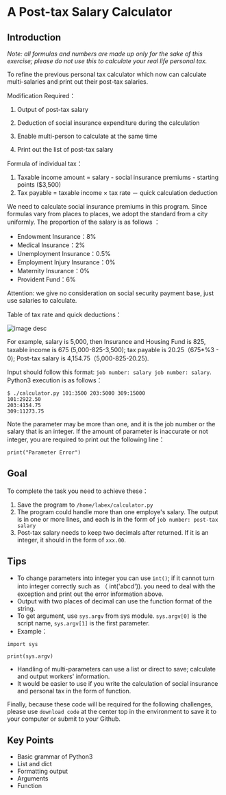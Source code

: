 # A Post-tax Salary Calculator

## Introduction

*Note: all formulas and numbers are made up only for the sake of this exercise; please do not use this to calculate your real life personal tax.*

To refine the previous personal tax calculator which now can calculate multi-salaries and print out their post-tax salaries.

Modification Required：

1. Output of post-tax salary

2. Deduction of social insurance expenditure during the calculation
3. Enable multi-person to calculate at the same time
4. Print out the list of post-tax salary

Formula of individual tax：

1. Taxable income amount = salary - social insurance premiums - starting points ($3,500)
2. Tax payable = taxable income × tax rate － quick calculation deduction

We need to calculate social insurance premiums in this program. Since formulas vary from places to places, we adopt the standard from a city uniformly. The proportion of the salary is as follows ：

* Endowment Insurance：8%
* Medical Insurance：2%
* Unemployment Insurance：0.5%
* Employment Injury Insurance：0%
* Maternity Insurance：0%
* Provident Fund：6%

Attention: we give no consideration on social security payment base, just use salaries to calculate.

Table of tax rate and quick deductions：

![image desc](https://labex.io/upload/N/C/K/0VMtm37ys77y.png)

For example, salary is 5,000, then Insurance and Housing Fund is 825, taxable income is 675 (5,000-825-3,500); tax payable is 20.25（675*%3 - 0); Post-tax salary is 4,154.75（5,000-825-20.25). 

Input should follow this format: `job number: salary job number: salary`. Python3 execution is as follows：

```
$ ./calculator.py 101:3500 203:5000 309:15000
101:2922.50
203:4154.75
309:11273.75
```

Note the parameter may be more than one, and it is the job number or the salary that is an integer. If the amount of parameter is inaccurate or not integer, you are required to print out the following line：

```
print("Parameter Error")
```

## Goal

To complete the task you need to achieve these：

1. Save the program to `/home/labex/calculator.py`
2. The program could handle more than one employe's salary. The output is in one or more lines, and each is in the form of `job number: post-tax salary`
3. Post-tax salary needs to keep two decimals after returned. If it is an integer, it should in the form of `xxx.00`.

## Tips

* To change parameters into integer you can use  `int()`; if it cannot turn into integer correctly such as （ int('abcd')). you need to deal with the exception and print out the error information above.
* Output with two places of decimal can use the function format of the string.
* To get argument, use  `sys.argv` from sys module. `sys.argv[0]` is the script name, `sys.argv[1]` is the first parameter. 
* Example：

```
import sys

print(sys.argv)
```

* Handling of multi-parameters can use a list or direct to save; calculate and output workers' information.
* It would be easier to use if you write the calculation of social insurance and personal tax in the form of function.


Finally, because these code will be required for the following challenges, please use `download code` at the center top in the environment to save it to your computer or submit to your Github.

## Key Points

- Basic grammar of Python3
- List and dict
- Formatting output
- Arguments
- Function



